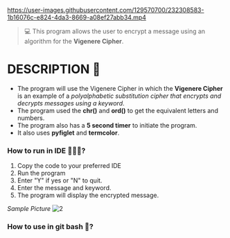 https://user-images.githubusercontent.com/129570700/232308583-1b16076c-e824-4da3-8669-a08ef27abb34.mp4
> 💻 This program allows the user to encrypt a message using an algorithm for the **Vigenere Cipher**.

# DESCRIPTION 📝
- The program  will use the Vigenere Cipher in which the **Vigenere Cipher** is an example of a *polyalphabetic substitution cipher that encrypts and decrypts messages using a keyword*.
- The program used the **chr()** and **ord()** to get the equivalent letters and numbers.
- The program also has a **5 second timer** to initiate the program.
- It also uses **pyfiglet** and **termcolor**.

### How to run in IDE 👩🏻‍💻?
1. Copy the code to your preferred IDE
2. Run the program
3. Enter "Y" if yes or "N" to quit.
4. Enter the message and keyword.
5. The program will display the encrypted message.

*Sample Picture*
![2](https://user-images.githubusercontent.com/129570700/232312501-76a0fc81-e835-41f0-928d-a9641c52965f.PNG)

### How to use in git bash 🚀?
